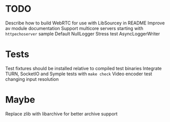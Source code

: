 # TODO

Describe how to build WebRTC for use with LibSourcey in README
Improve av module documentation
Support multicore servers starting with `httpechoserver` sample
Default NullLogger
Stress test AsyncLoggerWriter


# Tests

Test fixtures should be installed relative to compiled test binaries
Integrate TURN, SocketIO and Symple tests with `make check`
Video encoder test changing input resolution


# Maybe

Replace zlib with libarchive for better archive support
